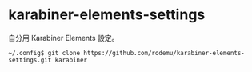 # karabiner-elements-settings

自分用 Karabiner Elements 設定。

    ~/.config$ git clone https://github.com/rodemu/karabiner-elements-settings.git karabiner

